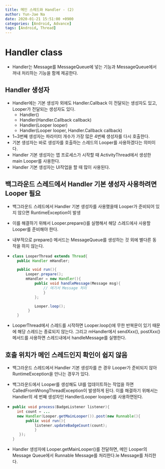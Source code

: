 ```yaml
---
title: 메인 스레드와 Handler - (2)
author: Yun-Jae Na
date: 2020-01-21 15:51:00 +0900
categories: [Android, Advance]
tags: [Android, Thread]
---
```


# Handler class

-   Handler는 Message를 MessageQueue에 넣는 기능과 MessageQueue에서 꺼내 처리하는 기능을 함께 제공한다.

## Handler 생성자

-   Handler에는 기본 생성자 외에도 Handler.Callback 이 전달되는 생성자도 있고, Looper가 전달되는 생성자도 있다.
    -   Handler()
    -   Handler(Handler.Callback callback)
    -   Handler(Looper looper)
    -   Handler(Looper looper, Handler.Callback callback)
-   1~3번째 생성자는 파라미터 개수가 가장 많은 4번째 생성자를 다시 호출한다.
-   기본 생성자는 바로 생성자를 호출하는 스레드의 Looper를 사용하겠다는 의미이다.
-   Handler 기본 생성자는 앱 프로세스가 시작할 때 ActivityThread에서 생성한 main Looper를 사용한다.
-   Handler 기본 생성자는 UI작업을 할 때 많이 사용된다.

## 백그라운드 스레드에서 Handler 기본 생성자 사용하려면 Looper 필요

-   백그라운드 스레드에서 Handler 기본 생성자를 사용했을때 Looper가 준비되어 있지 않으면 RuntimeException이 발생

-   이를 해결하기 위해서 Looper.prepare()를 실행해서 해당 스레드에사 사용할 Looper를 준비해야 한다.

-   내부적으로 prepare() 메서드는 MessageQueue를 생성하는 것 외에 별다른 동작을 하지 않는다.

-   ```java
    class LooperThread extends Thread{
      public Handler mHandler;

      public void run(){
          Looper.prepare();
          mHandler = new Handler(){
              public void handleMessage(Message msg){
                  // 여기서 Message 처리
                  }
              };

              Looper.loop();
           }
      }
    ```

-   LooperThread에서 스레드를 시작하면 Looper.loop()에 무한 반복문이 있기 때문에 해당 스레드는 종료되지 않는다. 그리고 mHandler에서 sendXxx(), postXxx()메서드를 사용하면 스레드내에서 handleMessage를 실행한다.


## 호출 위치가 메인 스레드인지 확인이 쉽지 않음

-   백그라운드 스레드에서 Handler 기본 생성자를 쓴 경우 Looper가 준비되지 않아 RuntimeException을 만나는 경우가 있다.
-   백그라운드에서 Looper를 생성해도 UI를 업데이트하는 작업을 하면 CalledFromWrongThreadException이 발생하게 된다. 이를 해결하기 위해서는 Handler의 세 번째 생성자인 Handler(Looper looper)를 사용하면된다.
-   ```java
    public void process(BadgeListener listener){
      int count = ...
      new Handler(Looper.getMainLooper()).post(new Runnable(){
          public void run(){
              listener.updateBadgeCount(count);
              }
       });
    }
    ```

-   Handler 생성자에 Looper.getMainLooper()를 전달하면, 메인 Looper의 Message Queue에서 Runnable Message를 처리한다.le Message를 처리한다.
